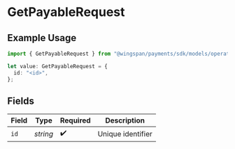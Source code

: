 # GetPayableRequest

## Example Usage

```typescript
import { GetPayableRequest } from "@wingspan/payments/sdk/models/operations";

let value: GetPayableRequest = {
  id: "<id>",
};
```

## Fields

| Field              | Type               | Required           | Description        |
| ------------------ | ------------------ | ------------------ | ------------------ |
| `id`               | *string*           | :heavy_check_mark: | Unique identifier  |